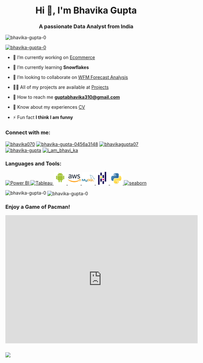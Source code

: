 <h1 align="center">Hi 👋, I'm Bhavika Gupta</h1>
<h3 align="center">A passionate Data Analyst from India</h3>

<p align="left"> <img src="https://komarev.com/ghpvc/?username=bhavika-gupta-0&label=Profile%20views&color=0e75b6&style=flat" alt="bhavika-gupta-0" /> </p>

<p align="left"> <a href="https://github.com/ryo-ma/github-profile-trophy"><img src="https://github-profile-trophy.vercel.app/?username=bhavika-gupta-0" alt="bhavika-gupta-0" /></a> </p>

- 🔭 I’m currently working on [Ecommerce](https://github.com/Bhavika-Gupta-0/Python-SQL_Ecommerce)

- 🌱 I’m currently learning **Snowflakes**

- 👯 I’m looking to collaborate on [WFM Forecast Analysis](https://github.com/Bhavika-Gupta-0/WFM-Forecast-Analysis)

- 👨‍💻 All of my projects are available at [Projects](https://github.com/Bhavika-Gupta-0?tab=repositories)

- 📧 How to reach me **guptabhavika310@gmail.com**

- 📝 Know about my experiences [CV](file:///C:/Users/Bhavika/OneDrive/Documents/Professional_docs/Bhavika_Gupta_CV_DA.pdf)

- ⚡ Fun fact **I think I am funny**

<h3 align="left">Connect with me:</h3>
<p align="left">
<a href="https://twitter.com/bhavika070" target="blank"><img align="center" src="https://raw.githubusercontent.com/rahuldkjain/github-profile-readme-generator/master/src/images/icons/Social/twitter.svg" alt="bhavika070" height="30" width="40" /></a>
<a href="https://linkedin.com/in/bhavika-gupta-0456a3148" target="blank"><img align="center" src="https://raw.githubusercontent.com/rahuldkjain/github-profile-readme-generator/master/src/images/icons/Social/linked-in-alt.svg" alt="bhavika-gupta-0456a3148" height="30" width="40" /></a>
<a href="https://kaggle.com/bhavikagupta07" target="blank"><img align="center" src="https://raw.githubusercontent.com/rahuldkjain/github-profile-readme-generator/master/src/images/icons/Social/kaggle.svg" alt="bhavikagupta07" height="30" width="40" /></a>
<a href="https://fb.com/bhavika-gupta" target="blank"><img align="center" src="https://raw.githubusercontent.com/rahuldkjain/github-profile-readme-generator/master/src/images/icons/Social/facebook.svg" alt="bhavika-gupta" height="30" width="40" /></a>
<a href="https://instagram.com/i_am_bhavi_ka" target="blank"><img align="center" src="https://raw.githubusercontent.com/rahuldkjain/github-profile-readme-generator/master/src/images/icons/Social/instagram.svg" alt="i_am_bhavi_ka" height="30" width="40" /></a>
</p>

<h3 align="left">Languages and Tools:</h3>
<p align="left"> 
  <a href="https://www.microsoft.com/en-us/power-platform/products/power-bi" target="_blank" rel="noreferrer"> <img src="https://upload.wikimedia.org/wikipedia/commons/c/cf/New_Power_BI_Logo.svg" alt="Power BI" width="40" height="40"/> </a>
  <a href="https://www.tableau.com/" target="_blank" rel="noreferrer"> <img src="https://upload.wikimedia.org/wikipedia/commons/4/4b/Tableau_Logo.png" alt="Tableau" width="80" height="40"/> </a>
  <a href="https://developer.android.com" target="_blank" rel="noreferrer"> <img src="https://raw.githubusercontent.com/devicons/devicon/master/icons/android/android-original-wordmark.svg" alt="android" width="40" height="40"/> </a>
  <a href="https://aws.amazon.com" target="_blank" rel="noreferrer"> <img src="https://raw.githubusercontent.com/devicons/devicon/master/icons/amazonwebservices/amazonwebservices-original-wordmark.svg" alt="aws" width="40" height="40"/> </a>
  <a href="https://www.mysql.com/" target="_blank" rel="noreferrer"> <img src="https://raw.githubusercontent.com/devicons/devicon/master/icons/mysql/mysql-original-wordmark.svg" alt="mysql" width="40" height="40"/> </a>
  <a href="https://pandas.pydata.org/" target="_blank" rel="noreferrer"> <img src="https://raw.githubusercontent.com/devicons/devicon/master/icons/pandas/pandas-original.svg" alt="pandas" width="40" height="40"/> </a>
  <a href="https://www.python.org" target="_blank" rel="noreferrer"> <img src="https://raw.githubusercontent.com/devicons/devicon/master/icons/python/python-original.svg" alt="python" width="40" height="40"/> </a>
  <a href="https://seaborn.pydata.org/" target="_blank" rel="noreferrer"> <img src="https://seaborn.pydata.org/_images/logo-mark-lightbg.svg" alt="seaborn" width="40" height="40"/> </a>
</p>

<p><img align="left" src="https://github-readme-stats.vercel.app/api/top-langs?username=bhavika-gupta-0&show_icons=true&locale=en&layout=compact" alt="bhavika-gupta-0" /></p>

<p>&nbsp;<img align="center" src="https://github-readme-stats.vercel.app/api?username=bhavika-gupta-0&show_icons=true&locale=en" alt="bhavika-gupta-0" /></p>

<h3 align="left">Enjoy a Game of Pacman!</h3>
<iframe src="https://pacman.platzh1rsch.ch" width="600" height="400" frameborder="0"></iframe>

###

<img align="center" height="150" src="https://i.imgflip.com/65efzo.gif"  />

###


